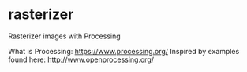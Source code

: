 # rasterizer
Rasterizer images with Processing

What is Processing: https://www.processing.org/
Inspired by examples found here: http://www.openprocessing.org/ 
